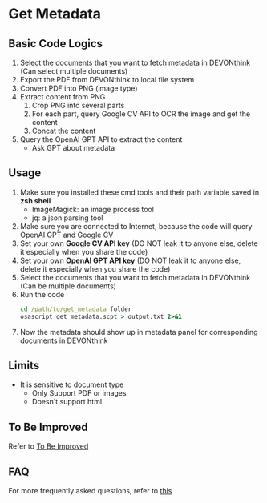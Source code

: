 # Get Metadata

## Basic Code Logics

1. Select the documents that you want to fetch metadata in DEVONthink (Can select multiple documents)
2. Export the PDF from DEVONthink to local file system
3. Convert PDF into PNG (image type)
4. Extract content from PNG
    1. Crop PNG into several parts
    2. For each part, query Google CV API to OCR the image and get the content
    3. Concat the content
5. Query the OpenAI GPT API to extract the content
    - Ask GPT about metadata

## Usage

1. Make sure you installed these cmd tools and their path variable saved in **zsh shell**
    - ImageMagick: an image process tool
    - jq: a json parsing tool
2. Make sure you are connected to Internet, because the code will query OpenAI GPT and Google CV
3. Set your own **Google CV API key** (DO NOT leak it to anyone else, delete it especially when you share the code)
4. Set your own **OpenAI GPT API key** (DO NOT leak it to anyone else, delete it especially when you share the code)
5. Select the documents that you want to fetch metadata in DEVONthink (Can be multiple documents)
6. Run the code
   ```cmd
   cd /path/to/get_metadata folder
   osascript get_metadata.scpt > output.txt 2>&1
   ```
7. Now the metadata should show up in metadata panel for corresponding documents in DEVONthink

## Limits

- It is sensitive to document type
    + Only Support PDF or images
    + Doesn't support html

## To Be Improved

Refer to [To Be Improved](./ToBeImproved-GetMetadata.md)

## FAQ

For more frequently asked questions, refer to [this](./FAQ-GetMetadata.md)

